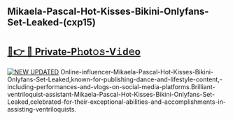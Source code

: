## Mikaela-Pascal-Hot-Kisses-Bikini-Onlyfans-Set-Leaked-(cxp15)


# <h2><a href="https://mediaupload.pro?-19M">🔗👉 🔴 Private-P𝚑ot𝚘𝚜-V𝚒d𝚎o</a></h2>

[![NEW UPDATED](https://i.imgur.com/0qMVB7G.gif)](https://mediaupload.pro?-19M)
Online-influencer-Mikaela-Pascal-Hot-Kisses-Bikini-Onlyfans-Set-Leaked,known-for-publishing-dance-and-lifestyle-content,-including-performances-and-vlogs-on-social-media-platforms.Brilliant-ventriloquist-assistant-Mikaela-Pascal-Hot-Kisses-Bikini-Onlyfans-Set-Leaked,celebrated-for-their-exceptional-abilities-and-accomplishments-in-assisting-ventriloquists.  